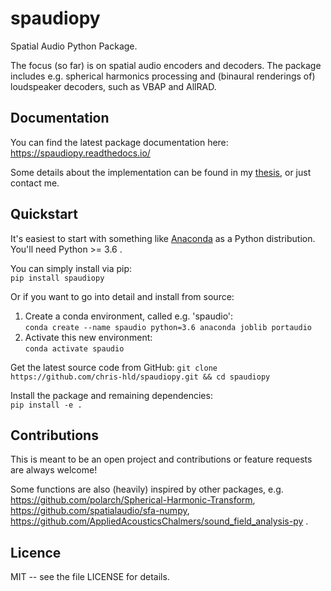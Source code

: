 # spaudiopy

Spatial Audio Python Package.

The focus (so far) is on spatial audio encoders and decoders.
The package includes e.g. spherical harmonics processing and (binaural renderings of) loudspeaker decoders, such as VBAP and AllRAD.

## Documentation

You can find the latest package documentation here:  
https://spaudiopy.readthedocs.io/

Some details about the implementation can be found in my [thesis](https://doi.org/10.13140/RG.2.2.11905.20323), or just contact me.

## Quickstart

It's easiest to start with something like [Anaconda](https://www.anaconda.com/distribution/) as a Python distribution.
You'll need Python >= 3.6 .

You can simply install via pip:  
  `pip install spaudiopy`

Or if you want to go into detail and install from source:

1. Create a conda environment, called e.g. 'spaudio':  
  `conda create --name spaudio python=3.6 anaconda joblib portaudio`
2. Activate this new environment:  
  `conda activate spaudio`
  
Get the latest source code from GitHub:
  `git clone https://github.com/chris-hld/spaudiopy.git && cd spaudiopy`

Install the package and remaining dependencies:  
  `pip install -e . ` 

## Contributions

This is meant to be an open project and contributions or feature requests are always welcome!

Some functions are also (heavily) inspired by other packages, e.g. https://github.com/polarch/Spherical-Harmonic-Transform, https://github.com/spatialaudio/sfa-numpy, https://github.com/AppliedAcousticsChalmers/sound_field_analysis-py .

## Licence

MIT -- see the file LICENSE for details.
